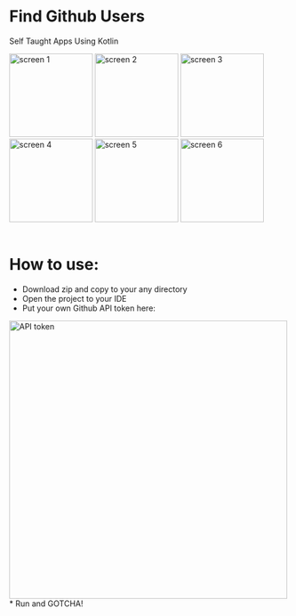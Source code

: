 # Find Github Users
Self Taught Apps Using Kotlin

<img width="150" alt="screen 1" src="https://github.com/fadillahmuhammad/FindGithubUser/assets/74767974/9eee4b7f-3716-4624-81c2-47423a2767d4">
<img width="150" alt="screen 2" src="https://github.com/fadillahmuhammad/FindGithubUser/assets/74767974/d3b6574a-0d29-40de-8107-ba8cbec86c0d">
<img width="150" alt="screen 3" src="https://github.com/fadillahmuhammad/FindGithubUser/assets/74767974/5c609d5a-de2e-4c97-a51e-3f0b1636e29a">
<img width="150" alt="screen 4" src="https://github.com/fadillahmuhammad/FindGithubUser/assets/74767974/f5530e43-bfa2-45a0-8b0a-b05bbdfe814a">
<img width="150" alt="screen 5" src="https://github.com/fadillahmuhammad/FindGithubUser/assets/74767974/9d3fe418-e864-4b1d-8031-eb0b8a415ab3">
<img width="150" alt="screen 6" src="https://github.com/fadillahmuhammad/FindGithubUser/assets/74767974/d36bd3b2-44c1-4b2f-b98b-47032c5f0864">
<br /><br />

# How to use:
* Download zip and copy to your any directory
* Open the project to your IDE
* Put your own Github API token here: <br />
<img width="500" alt="API token" src="https://github.com/fadillahmuhammad/FindGithubUser/assets/74767974/044e59d8-ae1a-4ca8-b2ca-738cc206efb7">
* Run and GOTCHA!
